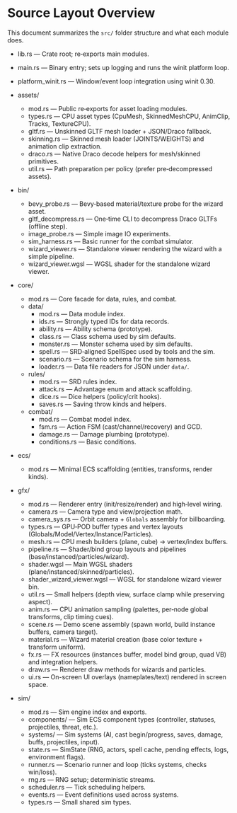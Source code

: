 # Source Layout Overview

This document summarizes the `src/` folder structure and what each module does.

- lib.rs — Crate root; re‑exports main modules.
- main.rs — Binary entry; sets up logging and runs the winit platform loop.
- platform_winit.rs — Window/event loop integration using winit 0.30.

- assets/
  - mod.rs — Public re‑exports for asset loading modules.
  - types.rs — CPU asset types (CpuMesh, SkinnedMeshCPU, AnimClip, Tracks, TextureCPU).
  - gltf.rs — Unskinned GLTF mesh loader + JSON/Draco fallback.
  - skinning.rs — Skinned mesh loader (JOINTS/WEIGHTS) and animation clip extraction.
  - draco.rs — Native Draco decode helpers for mesh/skinned primitives.
  - util.rs — Path preparation per policy (prefer pre‑decompressed assets).

- bin/
  - bevy_probe.rs — Bevy‑based material/texture probe for the wizard asset.
  - gltf_decompress.rs — One‑time CLI to decompress Draco GLTFs (offline step).
  - image_probe.rs — Simple image IO experiments.
  - sim_harness.rs — Basic runner for the combat simulator.
  - wizard_viewer.rs — Standalone viewer rendering the wizard with a simple pipeline.
  - wizard_viewer.wgsl — WGSL shader for the standalone wizard viewer.

- core/
  - mod.rs — Core facade for data, rules, and combat.
  - data/
    - mod.rs — Data module index.
    - ids.rs — Strongly typed IDs for data records.
    - ability.rs — Ability schema (prototype).
    - class.rs — Class schema used by sim defaults.
    - monster.rs — Monster schema used by sim defaults.
    - spell.rs — SRD‑aligned SpellSpec used by tools and the sim.
    - scenario.rs — Scenario schema for the sim harness.
    - loader.rs — Data file readers for JSON under `data/`.
  - rules/
    - mod.rs — SRD rules index.
    - attack.rs — Advantage enum and attack scaffolding.
    - dice.rs — Dice helpers (policy/crit hooks).
    - saves.rs — Saving throw kinds and helpers.
  - combat/
    - mod.rs — Combat model index.
    - fsm.rs — Action FSM (cast/channel/recovery) and GCD.
    - damage.rs — Damage plumbing (prototype).
    - conditions.rs — Basic conditions.

- ecs/
  - mod.rs — Minimal ECS scaffolding (entities, transforms, render kinds).

- gfx/
  - mod.rs — Renderer entry (init/resize/render) and high‑level wiring.
  - camera.rs — Camera type and view/projection math.
  - camera_sys.rs — Orbit camera + `Globals` assembly for billboarding.
  - types.rs — GPU‑POD buffer types and vertex layouts (Globals/Model/Vertex/Instance/Particles).
  - mesh.rs — CPU mesh builders (plane, cube) → vertex/index buffers.
  - pipeline.rs — Shader/bind group layouts and pipelines (base/instanced/particles/wizard).
  - shader.wgsl — Main WGSL shaders (plane/instanced/skinned/particles).
  - shader_wizard_viewer.wgsl — WGSL for standalone wizard viewer bin.
  - util.rs — Small helpers (depth view, surface clamp while preserving aspect).
  - anim.rs — CPU animation sampling (palettes, per‑node global transforms, clip timing cues).
  - scene.rs — Demo scene assembly (spawn world, build instance buffers, camera target).
  - material.rs — Wizard material creation (base color texture + transform uniform).
  - fx.rs — FX resources (instances buffer, model bind group, quad VB) and integration helpers.
  - draw.rs — Renderer draw methods for wizards and particles.
  - ui.rs — On-screen UI overlays (nameplates/text) rendered in screen space.

- sim/
  - mod.rs — Sim engine index and exports.
  - components/ — Sim ECS component types (controller, statuses, projectiles, threat, etc.).
  - systems/ — Sim systems (AI, cast begin/progress, saves, damage, buffs, projectiles, input).
  - state.rs — SimState (RNG, actors, spell cache, pending effects, logs, environment flags).
  - runner.rs — Scenario runner and loop (ticks systems, checks win/loss).
  - rng.rs — RNG setup; deterministic streams.
  - scheduler.rs — Tick scheduling helpers.
  - events.rs — Event definitions used across systems.
  - types.rs — Small shared sim types.
